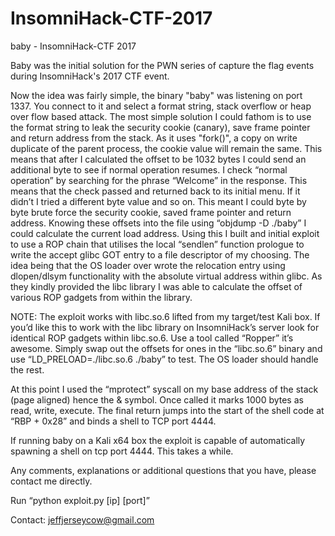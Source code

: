 # InsomniHack-CTF-2017
baby - InsomniHack-CTF 2017

Baby was the initial solution for the PWN series of capture the flag events during InsomniHack's 2017 CTF event.

Now the idea was fairly simple, the binary "baby" was listening on port 1337. You connect to it and select a format string, stack overflow or heap over flow based attack. The most simple solution I could fathom is to use the format string to leak the security cookie (canary), save frame pointer and return address from the stack. As it uses "fork()", a copy on write duplicate of the parent process, the cookie value will remain the same. This means that after I calculated the offset to be 1032 bytes I could send an additional byte to see if normal operation resumes. I check “normal operation” by searching for the phrase “Welcome” in the response. This means that the check passed and returned back to its initial menu. If it didn’t I tried a different byte value and so on. This meant I could byte by byte brute force the security cookie, saved frame pointer and return address. Knowing these offsets into the file using “objdump -D ./baby” I could calculate the current load address. Using this I built and initial exploit to use a ROP chain that utilises the local “sendlen” function prologue to write the accept glibc GOT entry to a file descriptor of my choosing. The idea being that the OS loader over wrote the relocation entry using dlopen/dlsym functionality with the absolute virtual address within glibc. As they kindly provided the libc library I was able to calculate the offset of various ROP gadgets from within the library.

NOTE: The exploit works with libc.so.6 lifted from my target/test Kali box. If you’d like this to work with the libc library on InsomniHack’s server look for identical ROP gadgets within libc.so.6. Use a tool called “Ropper” it’s awesome. Simply swap out the offsets for ones in the “libc.so.6” binary and use “LD_PRELOAD=./libc.so.6 ./baby” to test. The OS loader should handle the rest. 

At this point I used the “mprotect” syscall on my base address of the stack (page aligned) hence the & symbol. Once called it marks 1000 bytes as read, write, execute. The final return jumps into the start of the shell code at “RBP + 0x28” and binds a shell to TCP port 4444. 

If running baby on a Kali x64 box the exploit is capable of automatically spawning a shell on tcp port 4444. This takes a while.

Any comments, explanations or additional questions that you have, please contact me directly.

Run “python exploit.py [ip] [port]”

Contact:
jeffjerseycow@gmail.com
